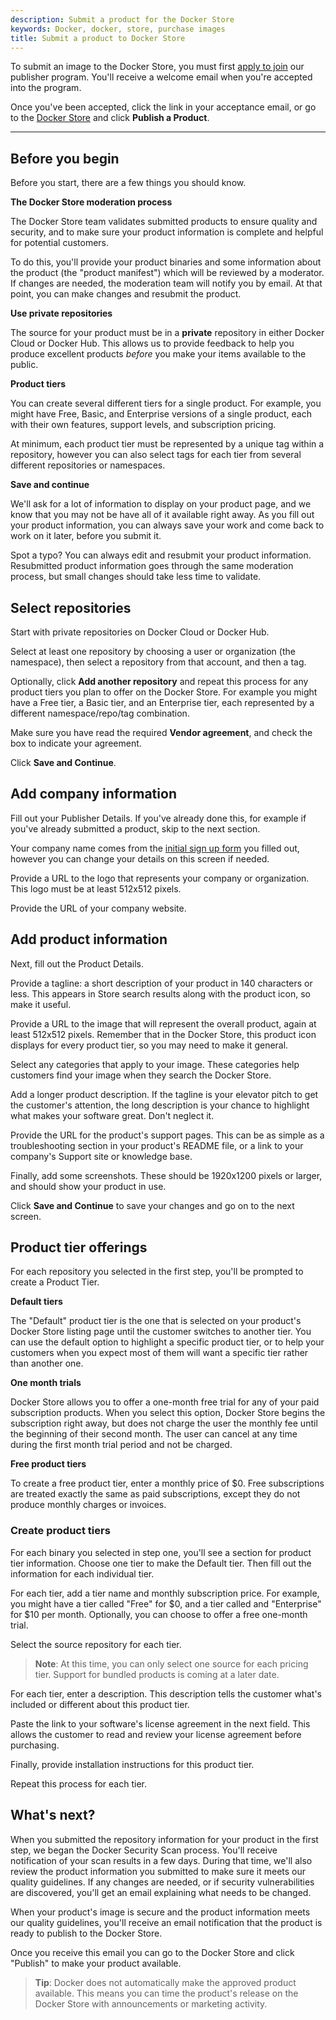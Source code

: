 ```yaml
---
description: Submit a product for the Docker Store
keywords: Docker, docker, store, purchase images
title: Submit a product to Docker Store
---
```


To submit an image to the Docker Store, you must first [apply to
join](https://store.docker.com/publisher/signup) our publisher program. You'll
receive a welcome email when you're accepted into the program.

Once you've been accepted, click the link in your acceptance email, or go to the
[Docker Store](https://store.docker.com) and click **Publish a Product**.

-----------------

## Before you begin

Before you start, there are a few things you should know.

**The Docker Store moderation process**

The Docker Store team validates submitted products to ensure quality and
security, and to make sure your product information is complete and helpful for
potential customers.

To do this, you'll provide your product binaries and some information about the
product (the "product manifest") which will be reviewed by a moderator. If
changes are needed, the moderation team will notify you by email. At that point,
you can make changes and resubmit the product.

**Use private repositories**

The source for your product must be in a **private** repository in either Docker
Cloud or Docker Hub. This allows us to provide feedback to help you produce
excellent products _before_ you make your items available to the public.

**Product tiers**

You can create several different tiers for a single product. For example, you
might have Free, Basic, and Enterprise versions of a single product, each with
their own features, support levels, and subscription pricing.

At minimum, each product tier must be represented by a unique tag within a
repository, however you can also select tags for each tier from several
different repositories or namespaces.


**Save and continue**

We'll ask for a lot of information to display on your product page, and we know
that you may not be have all of it available right away. As you fill out your
product information, you can always save your work and come back to work on it
later, before you submit it.

Spot a typo? You can always edit and resubmit your product information.
Resubmitted product information goes through the same moderation process, but
small changes should take less time to validate.

## Select repositories

Start with private repositories on Docker Cloud or Docker Hub.

Select at least one repository by choosing a user or organization (the
namespace), then select a repository from that account, and then a tag.

Optionally, click **Add another repository** and repeat this process for any
product tiers you plan to offer on the Docker Store. For example you might have
a Free tier, a Basic tier, and an Enterprise tier, each represented by a
different namespace/repo/tag combination.


Make sure you have read the required **Vendor agreement**, and check the box to
indicate your agreement.

Click **Save and Continue**.

## Add company information

Fill out your Publisher Details. If you've already done this, for example if
you've already submitted a product, skip to the next section.

Your company name comes from the [initial sign up
form](https://store.docker.com/publisher/signup) you filled out, however you can
change your details on this screen if needed.

Provide a URL to the logo that represents your company or organization. This
logo must be at least 512x512 pixels.

Provide the URL of your company website.

## Add product information

Next, fill out the Product Details.

Provide a tagline: a short description of your product in 140 characters or
less. This appears in Store search results along with the product icon, so make
it useful.

Provide a URL to the image that will represent the overall product, again at
least 512x512 pixels. Remember that in the Docker Store, this product icon
displays for every product tier, so you may need to make it general.

Select any categories that apply to your image. These categories help customers
find your image when they search the Docker Store.

Add a longer product description. If the tagline is your elevator pitch to get
the customer's attention, the long description is your chance to highlight what
makes your software great. Don't neglect it.

Provide the URL for the product's support pages. This can be as simple as a
troubleshooting section in your product's README file, or a link to your
company's Support site or knowledge base.

Finally, add some screenshots. These should be 1920x1200 pixels or larger, and
should show your product in use.

Click **Save and Continue** to save your changes and go on to the next screen.

## Product tier offerings

For each repository you selected in the first step, you'll be prompted to create
a Product Tier.

**Default tiers**

The "Default" product tier is the one that is selected on your product's Docker
Store listing page until the customer switches to another tier. You can use the
default option to highlight a specific product tier, or to help your customers
when you expect most of them will want a specific tier rather than another one.

**One month trials**

Docker Store allows you to offer a one-month free trial for any of your paid
subscription products. When you select this option, Docker Store begins the
subscription right away, but does not charge the user the monthly fee until the
beginning of their second month. The user can cancel at any time during the
first month trial period and not be charged.

**Free product tiers**

To create a free product tier, enter a monthly price of $0. Free subscriptions
are treated exactly the same as paid subscriptions, except they do not produce
monthly charges or invoices.

### Create product tiers

For each binary you selected in step one, you'll see a section for product tier
information. Choose one tier to make the Default tier. Then fill out the
information for each individual tier.

For each tier, add a tier name and monthly subscription price. For example, you
might have a tier called "Free" for $0, and a tier called and "Enterprise" for
$10 per month. Optionally, you can choose to offer a free one-month trial.

Select the source repository for each tier.

> **Note**: At this time, you can only select one source for each pricing tier. Support for bundled products is coming at a later date.

For each tier, enter a description. This description tells the customer what's
included or different about this product tier.

Paste the link to your software's license agreement in the next field. This
allows the customer to read and review your license agreement before purchasing.

Finally, provide installation instructions for this product tier.

Repeat this process for each tier.

## What's next?

When you submitted the repository information for your product in the first
step, we began the Docker Security Scan process. You'll receive notification of
your scan results in a few days. During that time, we'll also review the product
information you submitted to make sure it meets our quality guidelines. If any
changes are needed, or if security vulnerabilities are discovered, you'll get an
email explaining what needs to be changed.

When your product's image is secure and the product information meets our
quality guidelines, you'll receive an email notification that the product is
ready to publish to the Docker Store.

Once you receive this email you can go to the Docker Store and click "Publish"
to make your product available.

> **Tip**: Docker does not automatically make the approved product available. This means you can time the product's release on the Docker Store with announcements or marketing activity.
